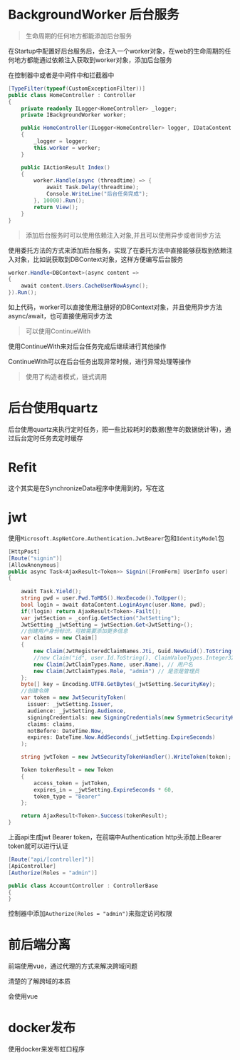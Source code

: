 # BackgroundWorker 后台服务

>生命周期的任何地方都能添加后台服务

在Startup中配置好后台服务后，会注入一个worker对象，在web的生命周期的任何地方都能通过依赖注入获取到worker对象，添加后台服务

在控制器中或者是中间件中和拦截器中

```csharp
[TypeFilter(typeof(CustomExceptionFilter))]
public class HomeController : Controller
{
    private readonly ILogger<HomeController> _logger;
    private IBackgroundWorker worker;

    public HomeController(ILogger<HomeController> logger, IDataContent dataContent, IBackgroundWorker worker)
    {
        _logger = logger;
        this.worker = worker;
    }

    public IActionResult Index()
    {
        worker.Handle(async (threadtime) => {
            await Task.Delay(threadtime);
            Console.WriteLine("后台任务完成");
        }, 10000).Run();
        return View();
    }
}
```

>添加后台服务时可以使用依赖注入对象,并且可以使用异步或者同步方法

使用委托方法的方式来添加后台服务，实现了在委托方法中直接能够获取到依赖注入对象，比如说获取到DBContext对象，这样方便编写后台服务

```csharp
worker.Handle<DBContext>(async content =>
{
    await content.Users.CacheUserNowAsync();
}).Run();
```

如上代码，worker可以直接使用注册好的DBContext对象，并且使用异步方法 async/await，也可直接使用同步方法

>可以使用ContinueWith

使用ContinueWith来对后台任务完成后继续进行其他操作

ContinueWith可以在后台任务出现异常时候，进行异常处理等操作

>使用了构造者模式，链式调用

# 后台使用quartz

后台使用quartz来执行定时任务，把一些比较耗时的数据(整年的数据统计等)，通过后台定时任务去定时缓存

# Refit

这个其实是在SynchronizeData程序中使用到的，写在这

# jwt

使用`Microsoft.AspNetCore.Authentication.JwtBearer`包和`IdentityModel`包

```csharp
[HttpPost]
[Route("signin")]
[AllowAnonymous]
public async Task<AjaxResult<Token>> Signin([FromForm] UserInfo user)
{
    
    await Task.Yield();
    string pwd = user.Pwd.ToMD5().HexEecode().ToUpper();
    bool login = await dataContent.LoginAsync(user.Name, pwd);
    if(!login) return AjaxResult<Token>.Failt();
    var jwtSection = _config.GetSection("JwtSetting");
    JwtSetting _jwtSetting = jwtSection.Get<JwtSetting>();
    //创建用户身份标识，可按需要添加更多信息
    var claims = new Claim[]
    {
        new Claim(JwtRegisteredClaimNames.Jti, Guid.NewGuid().ToString()),
        //new Claim("id", user.Id.ToString(), ClaimValueTypes.Integer32), // 用户id
        new Claim(JwtClaimTypes.Name, user.Name), // 用户名
        new Claim(JwtClaimTypes.Role, "admin") // 是否是管理员
    };
    byte[] key = Encoding.UTF8.GetBytes(_jwtSetting.SecurityKey);
    //创建令牌
    var token = new JwtSecurityToken(
      issuer: _jwtSetting.Issuer,
      audience: _jwtSetting.Audience,
      signingCredentials: new SigningCredentials(new SymmetricSecurityKey(key), SecurityAlgorithms.HmacSha256Signature),
      claims: claims,
      notBefore: DateTime.Now,
      expires: DateTime.Now.AddSeconds(_jwtSetting.ExpireSeconds)
    );

    string jwtToken = new JwtSecurityTokenHandler().WriteToken(token);

    Token tokenResult = new Token
    {
        access_token = jwtToken,
        expires_in = _jwtSetting.ExpireSeconds * 60,
        token_type = "Bearer"
    };

    return AjaxResult<Token>.Success(tokenResult);
}

```

上面api生成jwt Bearer token，在前端中Authentication http头添加上Bearer token就可以进行认证


```csharp
[Route("api/[controller]")]
[ApiController]
[Authorize(Roles = "admin")]

public class AccountController : ControllerBase
{
}
```

控制器中添加`Authorize(Roles = "admin")`来指定访问权限



# 前后端分离

前端使用vue，通过代理的方式来解决跨域问题

清楚的了解跨域的本质

会使用vue

# docker发布

使用docker来发布虹口程序





